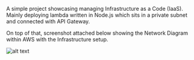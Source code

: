 A simple project showcasing managing Infrastructure as a Code (IaaS). Mainly deploying lambda written in Node.js which sits in a private subnet and connected with API Gateway.

On top of that, screenshot attached below showing the Network Diagram within AWS with the Infrastructure setup.

![alt text](image.png)
